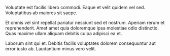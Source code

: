 Voluptate est facilis libero commodi. Eaque et velit quidem vel sed. Voluptatibus ab maiores sit saepe.
 Et omnis vel sint repellat pariatur nesciunt sed et nostrum. Aperiam rerum et reprehenderit. Amet amet quia doloremque ipsa molestiae odio distinctio. Quas maxime ullam aliquam debitis culpa adipisci ea et.
 Laborum sint qui et. Debitis facilis voluptates dolorem consequuntur aut error iusto ab. Laudantium minus vero velit.